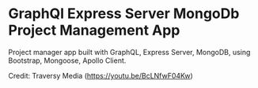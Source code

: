# GraphQl Express Server MongoDb Project Management App
Project manager app built with GraphQL, Express Server, MongoDB, using Bootstrap, Mongoose, Apollo Client. 

Credit: Traversy Media (https://youtu.be/BcLNfwF04Kw)
